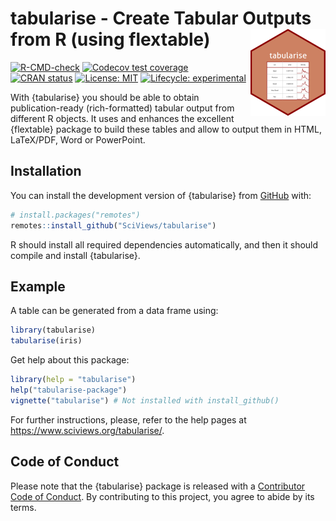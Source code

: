 # tabularise - Create Tabular Outputs from R (using flextable) <a href="https://www.sciviews.org/chart"><img src="man/figures/logo.png" alt="tabularise website" align="right" height="139"/></a>

<!-- badges: start -->

[![R-CMD-check](https://github.com/SciViews/tabularise/actions/workflows/R-CMD-check.yaml/badge.svg)](https://github.com/SciViews/tabularise/actions/workflows/R-CMD-check.yaml) [![Codecov test coverage](https://codecov.io/gh/SciViews/tabularise/branch/main/graph/badge.svg)](https://app.codecov.io/gh/SciViews/tabularise?branch=main) [![CRAN status](https://www.r-pkg.org/badges/version/tabularise)](https://CRAN.R-project.org/package=tabularise) [![License: MIT](https://img.shields.io/badge/License-MIT-yellow.svg)](https://opensource.org/licenses/MIT) [![Lifecycle: experimental](https://img.shields.io/badge/lifecycle-experimental-orange.svg)](https://lifecycle.r-lib.org/articles/stages.html#experimental)

<!-- badges: end -->

With {tabularise} you should be able to obtain publication-ready (rich-formatted) tabular output from different R objects. It uses and enhances the excellent {flextable} package to build these tables and allow to output them in HTML, LaTeX/PDF, Word or PowerPoint.

## Installation

You can install the development version of {tabularise} from [GitHub](https://github.com/) with:

``` r
# install.packages("remotes")
remotes::install_github("SciViews/tabularise")
```

R should install all required dependencies automatically, and then it should compile and install {tabularise}.

## Example

A table can be generated from a data frame using:

``` r
library(tabularise)
tabularise(iris)
```

Get help about this package:

``` r
library(help = "tabularise")
help("tabularise-package")
vignette("tabularise") # Not installed with install_github()
```

For further instructions, please, refer to the help pages at <https://www.sciviews.org/tabularise/>.

## Code of Conduct

Please note that the {tabularise} package is released with a [Contributor Code of Conduct](https://contributor-covenant.org/version/2/1/CODE_OF_CONDUCT.html). By contributing to this project, you agree to abide by its terms.

